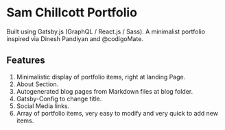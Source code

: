 # Sam Chillcott Portfolio

Built using Gatsby.js (GraphQL / React.js / Sass).
A minimalist portfolio inspired via Dinesh Pandiyan and @codigoMate.

## Features

1. Minimalistic display of portfolio items, right at landing Page.
2. About Section.
3. Autogenerated blog pages from Markdown files at blog folder.
4. Gatsby-Config to change title.
5. Social Media links.
6. Array of portfolio items, very easy to modify and very quick to add new items.
